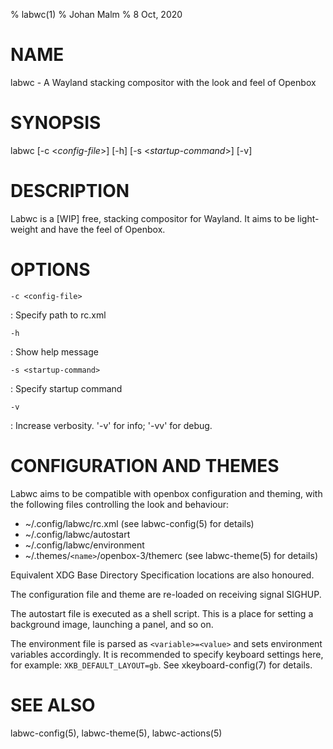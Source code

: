 % labwc(1)
% Johan Malm
% 8 Oct, 2020

# NAME

labwc - A Wayland stacking compositor with the look and feel of Openbox

# SYNOPSIS

labwc \[\-c <*config-file*>] \[\-h] \[\-s <*startup-command*>] [-v]  

# DESCRIPTION

Labwc is a [WIP] free, stacking compositor for Wayland. It aims to be light-weight and have the feel of Openbox.

# OPTIONS

`-c <config-file>`

:   Specify path to rc.xml

`-h`

:   Show help message

`-s <startup-command>`

:   Specify startup command

`-v`

:   Increase verbosity. '-v' for info; '-vv' for debug.

# CONFIGURATION AND THEMES

Labwc aims to be compatible with openbox configuration and theming, with the
following files controlling the look and behaviour:

- ~/.config/labwc/rc.xml (see labwc-config(5) for details)  
- ~/.config/labwc/autostart  
- ~/.config/labwc/environment  
- ~/.themes/`<name>`/openbox-3/themerc (see labwc-theme(5) for details)  

Equivalent XDG Base Directory Specification locations are also honoured.

The configuration file and theme are re-loaded on receiving signal SIGHUP.

The autostart file is executed as a shell script. This is a place for setting
a background image, launching a panel, and so on.

The environment file is parsed as `<variable>=<value>` and sets environment
variables accordingly. It is recommended to specify keyboard settings here,
for example: `XKB_DEFAULT_LAYOUT=gb`. See xkeyboard-config(7) for details.

# SEE ALSO

labwc-config(5), labwc-theme(5), labwc-actions(5)
